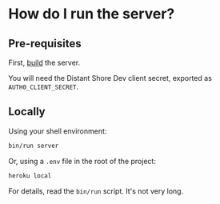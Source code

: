 # How do I run the server?

## Pre-requisites

First, [build](building.md) the server.

You will need the Distant Shore Dev client secret, exported as `AUTH0_CLIENT_SECRET`.

## Locally

Using your shell environment:

```bash
bin/run server
```

Or, using a `.env` file in the root of the project:

```bash
heroku local
```

For details, read the `bin/run` script. It's not very long.
